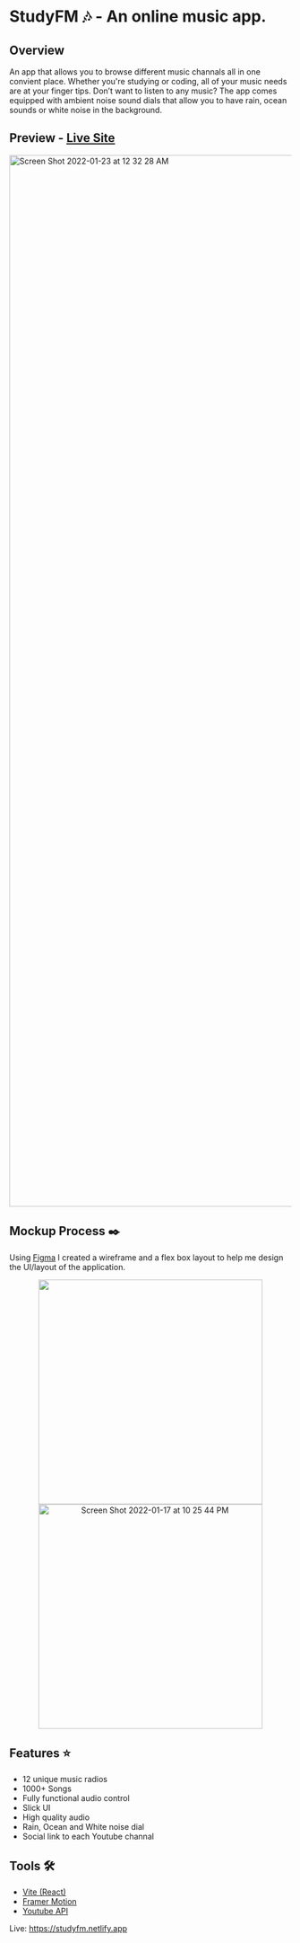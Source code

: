 # StudyFM 🎶 - An online music app.  

## Overview

An app that allows you to browse different music channals all in one convient place. Whether you're studying or coding, all of your music needs are at your finger tips. Don’t want to listen to any music? The app comes equipped with ambient noise sound dials that allow you to have rain, ocean sounds or white noise in the background. 

## Preview - [Live Site](https://studyfm.netlify.app)

<img width="1873" alt="Screen Shot 2022-01-23 at 12 32 28 AM" src="https://cdn.discordapp.com/attachments/919497044110999606/998146614298431518/unknown.png">

## Mockup Process  ✒️

Using [Figma](https://www.figma.com/) I created a wireframe and a flex box layout to help me design the UI/layout of the application. 

<div align="center">
<img   width="400" align="center" legnth = "400" alt="" src="https://user-images.githubusercontent.com/56659226/152226188-aa7d8648-f20a-4831-a800-4829ea58e8e9.png"> <img  align="center" width="400" legnth = "400" alt="Screen Shot 2022-01-17 at 10 25 44 PM" src="https://user-images.githubusercontent.com/56659226/152226381-6531de2e-72c0-491d-9f4e-dc3659f84396.png">
</div>

## Features ⭐ 

- 12 unique music radios 
- 1000+ Songs
- Fully functional audio control 
- Slick UI
- High quality audio 
- Rain, Ocean and White noise dial
- Social link to each Youtube channal 

## Tools 🛠️

- [Vite (React)](https://vitejs.dev/)
- [Framer Motion](https://www.framer.com/motion/)
- [Youtube API](https://developers.google.com/youtube/v3)

Live: https://studyfm.netlify.app
